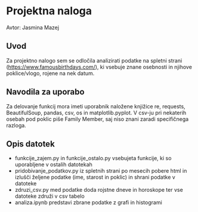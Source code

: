 # Projektna naloga 
Avtor: Jasmina Mazej

## Uvod
Za projektno nalogo sem se odločila analizirati podatke na spletni strani (https://www.famousbirthdays.com/), ki vsebuje znane osebnosti in njihove poklice/vlogo, rojene na nek datum.

## Navodila za uporabo
Za delovanje funkcij mora imeti uporabnik naložene knjižice re, requests, BeautifulSoup, pandas, csv, os in matplotlib.pyplot.
V csv-ju pri nekaterih osebah pod poklic piše Family Member, saj niso znani zaradi specifičnega razloga.

## Opis datotek
- funkcije_zajem.py in funkcije_ostalo.py vsebujeta funkcije,
 ki so uporabljene v ostalih datotekah
- pridobivanje_podatkov.py iz spletnih strani po 
mesecih pobere html in izlušči željene podatke (ime, starost in poklic) 
in shrani podatke v datoteke
- zdruzi_csv.py med podatke doda rojstne dneve in horoskope ter vse datoteke 
združi v csv tabelo
- analiza.ipynb predstavi zbrane podatke z grafi in histogrami